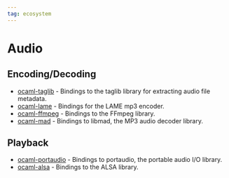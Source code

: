 ```yaml
---
tag: ecosystem
---
```


# Audio

## Encoding/Decoding

* [ocaml-taglib](https://github.com/savonet/ocaml-taglib) - Bindings to the taglib library for extracting audio file metadata.
* [ocaml-lame](https://github.com/savonet/ocaml-lame) - Bindings for the LAME mp3 encoder.
* [ocaml-ffmpeg](https://github.com/savonet/ocaml-ffmpeg) - Bindings to the FFmpeg library.
* [ocaml-mad](https://github.com/savonet/ocaml-mad) - Bindings to libmad, the MP3 audio decoder library.

## Playback

* [ocaml-portaudio](https://github.com/savonet/ocaml-portaudio) - Bindings to portaudio, the portable audio I/O library.
* [ocaml-alsa](https://github.com/savonet/ocaml-alsa) - Bindings to the ALSA library.
